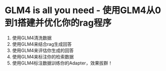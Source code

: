 # GLM4 is all you need - 使用GLM4从0到1搭建并优化你的rag程序
1. 使用GLM4清洗数据
2. 使用GLM4来结合rag生成回答
3. 使用GLM4来评估你生成的回答
4. 使用GLM4来标注你的检索数据
5. 使用GLM4标注数据训练你的Adapter，效果拔群！